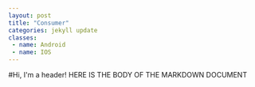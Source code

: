 ```yaml
---
layout: post
title: "Consumer"
categories: jekyll update
classes:
 - name: Android
 - name: IOS
---
```


#Hi, I'm a header!
HERE IS THE BODY OF THE MARKDOWN DOCUMENT
